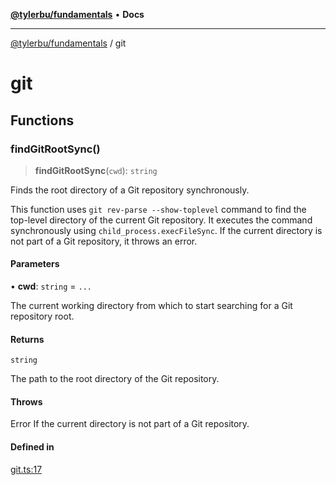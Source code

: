 [**@tylerbu/fundamentals**](README.md) • **Docs**

***

[@tylerbu/fundamentals](README.md) / git

# git

## Functions

### findGitRootSync()

> **findGitRootSync**(`cwd`): `string`

Finds the root directory of a Git repository synchronously.

This function uses `git rev-parse --show-toplevel` command to find the top-level directory
of the current Git repository. It executes the command synchronously using `child_process.execFileSync`.
If the current directory is not part of a Git repository, it throws an error.

#### Parameters

• **cwd**: `string` = `...`

The current working directory from which to start searching for a Git repository root.

#### Returns

`string`

The path to the root directory of the Git repository.

#### Throws

Error If the current directory is not part of a Git repository.

#### Defined in

[git.ts:17](https://github.com/tylerbutler/tools-monorepo/blob/a3b16518e62e0859db66a1b21e16b028032454a8/packages/fundamentals/src/git.ts#L17)
